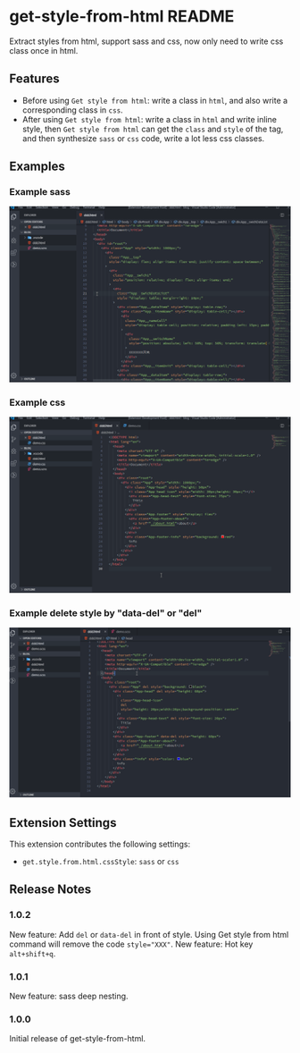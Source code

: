 # get-style-from-html README

Extract styles from html, support sass and css, now only need to write css class once in html.

## Features

- Before using `Get style from html`: write a class in `html`, and also write a corresponding class in `css`.
- After using `Get style from html`: write a class in `html` and write inline style, then `Get style from html` can get the `class` and `style` of the tag, and then synthesize `sass` or `css` code, write a lot less css classes.

## Examples

### Example sass

![example sass](images/example-sass.gif)

### Example css

![example css](images/example-css.gif)

### Example delete style by "data-del" or "del"

![delete style](images/example-delete-style.gif)

## Extension Settings

This extension contributes the following settings:

- `get.style.from.html.cssStyle`: `sass` or `css`

## Release Notes

### 1.0.2

New feature: Add `del` or `data-del` in front of style. Using Get style from html command will remove the code `style="XXX"`.
New feature: Hot key `alt+shift+q`.

### 1.0.1

New feature: sass deep nesting.

### 1.0.0

Initial release of get-style-from-html.
